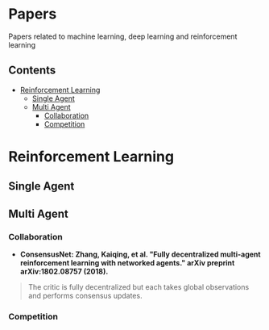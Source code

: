 # Papers
Papers related to machine learning, deep learning and reinforcement learning

## Contents
* [Reinforcement Learning](#reinforcement-Learning)
  * [Single Agent](#single-agent)
  * [Multi Agent](#multi-agent)
    * [Collaboration](#collaboration)
    * [Competition](#competition)


# Reinforcement Learning

## Single Agent

## Multi Agent
### Collaboration
- **ConsensusNet: Zhang, Kaiqing, et al. "Fully decentralized multi-agent reinforcement learning with networked agents." arXiv preprint arXiv:1802.08757 (2018).**

> The critic is fully decentralized but each takes global observations and performs consensus updates.


### Competition

